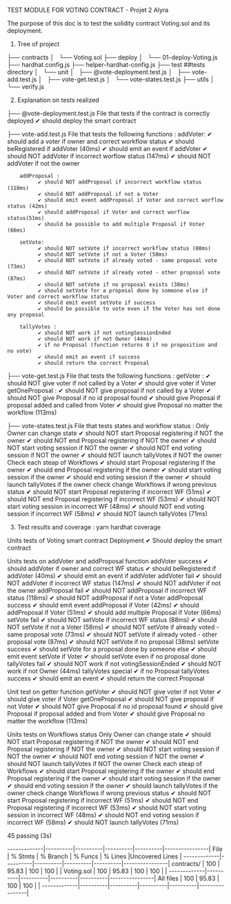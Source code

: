 TEST MODULE FOR VOTING CONTRACT - Projet 2 Alyra

The purpose of this doc is to test the solidity contract Voting.sol and its deployment. 

1. Tree of project

├── contracts
│   └── Voting.sol
├── deploy
│   └── 01-deploy-Voting.js 
├── hardhat.config.js 
├── helper-hardhat-config.js
├── test ##tests directory
│   └── unit
│       ├── @vote-deployment.test.js
│       ├── vote-add.test.js
│       ├── vote-get.test.js
│       └── vote-states.test.js
├── utils
│   └── verify.js


2. Explanation on tests realized

├── @vote-deployment.test.js
      File that tests if the contract is correctly deployed 
              ✔ should deploy the smart contract

├── vote-add.test.js
      File that tests the following functions :
        addVoter:
              ✔ should add a voter if owner and correct workflow status
              ✔ should beRegistered if addVoter (40ms)
              ✔ should emit an event if addVoter
              ✔ should NOT addVoter if incorrect worflow status (147ms)
              ✔ should NOT addVoter if not the owner

        addProposal : 
              ✔ should NOT addProposal if incorrect workflow status (118ms)
              ✔ should NOT addProposal if not a Voter
              ✔ should emit event addProposal if Voter and correct worflow status (42ms)
              ✔ should addProposal if Voter and correct worflow status(51ms)
              ✔ should be possible to add multiple Proposal if Voter (66ms)

        setVote: 
              ✔ should NOT setVote if incorrect workflow status (88ms)
              ✔ should NOT setVote if not a Voter (58ms)
              ✔ should NOT setVote if already voted - same proposal vote (73ms)
              ✔ should NOT setVote if already voted - other proposal vote (87ms)
              ✔ should NOT setVote if no proposal exists (38ms)
              ✔ should setVote for a proposal done by someone else if Voter and correct workflow status
              ✔ should emit event setVote if success
              ✔ should be possible to vote even if the Voter has not done any proposal

        tallyVotes : 
              ✔ should NOT work if not votingSessionEnded
              ✔ should NOT work if not Owner (44ms)
              ✔ if no Proposal (function returns 0 if no proposition and no vote)
              ✔ should emit an event if success
              ✔ should return the correct Proposal

├── vote-get.test.js
      File that tests the following functions :
        getVoter : 
              ✔ should NOT give voter if not called by a Voter
              ✔ should give voter if Voter
        getOneProposal :
              ✔ should NOT give proposal if not called by a Voter
              ✔ should NOT give Proposal if no id proposal found
              ✔ should give Proposal if proposal added and called from Voter
              ✔ should give Proposal no matter the workflow (113ms)

├── vote-states.test.js
      File that tests states and workflow status :
            Only Owner can change state
              ✔ should NOT start Proposal registering if NOT the owner
              ✔ should NOT end Proposal registering if NOT the owner
              ✔ should NOT start voting session if NOT the owner
              ✔ should NOT end voting session if NOT the owner
              ✔ should NOT launch tallyVotes if NOT the owner
            Check each steap of Workflows
              ✔ should start Proposal registering if the owner
              ✔ should end Proposal registering if the owner
              ✔ should start voting session if the owner
              ✔ should end voting session if the owner
              ✔ should launch tallyVotes if the owner
            check change Workflows if wrong previous status
              ✔ should NOT start Proposal registering if incorrect WF (51ms)
              ✔ should NOT end Proposal registering if incorrect WF (53ms)
              ✔ should NOT start voting session in incorrect WF (48ms)
              ✔ should NOT end voting session if incorrect WF (58ms)
              ✔ should NOT launch tallyVotes (71ms)


3. Test results and coverage : yarn hardhat coverage 

  Units tests of Voting smart contract
    Deployment
      ✔ Should deploy the smart contract

  Units tests on addVoter and addProposal function
    addVoter success
      ✔ should addVoter if owner and correct WF status
      ✔ should beRegistered if addVoter (40ms)
      ✔ should emit an event if addVoter
    addVoter fail
      ✔ should NOT addVoter if incorrect WF status (147ms)
      ✔ should NOT addVoter if not the owner
    addProposal fail
      ✔ should NOT addProposal if incorrect WF status (118ms)
      ✔ should NOT addProposal if not a Voter
    addProposal success
      ✔ should emit event addProposal if Voter (42ms)
      ✔ should addProposal if Voter (51ms)
      ✔ should add multiple Proposal if Voter (66ms)
    setVote fail
      ✔ should NOT setVote if incorrect WF status (88ms)
      ✔ should NOT setVote if not a Voter (58ms)
      ✔ should NOT setVote if already voted - same proposal vote (73ms)
      ✔ should NOT setVote if already voted - other proposal vote (87ms)
      ✔ should NOT setVote if no proposal (38ms)
    setVote success
      ✔ should setVote for a proposal done by someone else
      ✔ should emit event setVote if Voter
      ✔ should setVote even if no proposal done
    tallyVotes fail
      ✔ should NOT work if not votingSessionEnded
      ✔ should NOT work if not Owner (44ms)
    tallyVotes special
      ✔ if no Proposal
    tallyVotes success
      ✔ should emit an event
      ✔ should return the correct Proposal

  Unit test on getter function
    getVoter
      ✔ should NOT give voter if not Voter
      ✔ should give voter if Voter
    getOneProposal
      ✔ should NOT give proposal if not Voter
      ✔ should NOT give Proposal if no id proposal found
      ✔ should give Proposal if proposal added and from Voter
      ✔ should give Proposal no matter the workflow (113ms)

  Units tests on Workflows status
    Only Owner can change state
      ✔ should NOT start Proposal registering if NOT the owner
      ✔ should NOT end Proposal registering if NOT the owner
      ✔ should NOT start voting session if NOT the owner
      ✔ should NOT end voting session if NOT the owner
      ✔ should NOT launch tallyVotes if NOT the owner
    Check each steap of Workflows
      ✔ should start Proposal registering if the owner
      ✔ should end Proposal registering if the owner
      ✔ should start voting session if the owner
      ✔ should end voting session if the owner
      ✔ should launch tallyVotes if the owner
    check change Workflows if wrong previous status
      ✔ should NOT start Proposal registering if incorrect WF (51ms)
      ✔ should NOT end Proposal registering if incorrect WF (53ms)
      ✔ should NOT start voting session in incorrect WF (48ms)
      ✔ should NOT end voting session if incorrect WF (58ms)
      ✔ should NOT launch tallyVotes (71ms)


  45 passing (3s)

-------------|----------|----------|----------|----------|----------------|
File         |  % Stmts | % Branch |  % Funcs |  % Lines |Uncovered Lines |
-------------|----------|----------|----------|----------|----------------|
 contracts/  |      100 |    95.83 |      100 |      100 |                |
  Voting.sol |      100 |    95.83 |      100 |      100 |                |
-------------|----------|----------|----------|----------|----------------|
All files    |      100 |    95.83 |      100 |      100 |                |
-------------|----------|----------|----------|----------|----------------|



